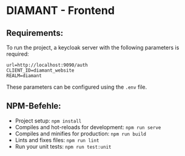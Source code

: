 # DIAMANT - Frontend

## Requirements:
To run the project, a keycloak server with the following parameters is required:
```
url=http://localhost:9090/auth
CLIENT_ID=diamant_website
REALM=diamant
```

These parameters can be configured using the `.env` file.

## NPM-Befehle:
- Project setup: `npm install`
- Compiles and hot-reloads for development: `npm run serve`
- Compiles and minifies for production: `npm run build`
- Lints and fixes files: `npm run lint`
- Run your unit tests: `npm run test:unit`

